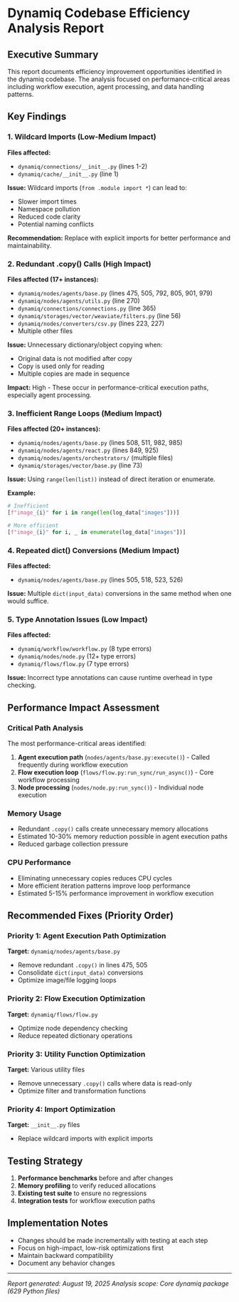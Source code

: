 # Dynamiq Codebase Efficiency Analysis Report

## Executive Summary

This report documents efficiency improvement opportunities identified in the dynamiq codebase. The analysis focused on performance-critical areas including workflow execution, agent processing, and data handling patterns.

## Key Findings

### 1. Wildcard Imports (Low-Medium Impact)
**Files affected:**
- `dynamiq/connections/__init__.py` (lines 1-2)
- `dynamiq/cache/__init__.py` (line 1)

**Issue:** Wildcard imports (`from .module import *`) can lead to:
- Slower import times
- Namespace pollution
- Reduced code clarity
- Potential naming conflicts

**Recommendation:** Replace with explicit imports for better performance and maintainability.

### 2. Redundant .copy() Calls (High Impact)
**Files affected (17+ instances):**
- `dynamiq/nodes/agents/base.py` (lines 475, 505, 792, 805, 901, 979)
- `dynamiq/nodes/agents/utils.py` (line 270)
- `dynamiq/connections/connections.py` (line 365)
- `dynamiq/storages/vector/weaviate/filters.py` (line 56)
- `dynamiq/nodes/converters/csv.py` (lines 223, 227)
- Multiple other files

**Issue:** Unnecessary dictionary/object copying when:
- Original data is not modified after copy
- Copy is used only for reading
- Multiple copies are made in sequence

**Impact:** High - These occur in performance-critical execution paths, especially agent processing.

### 3. Inefficient Range Loops (Medium Impact)
**Files affected (20+ instances):**
- `dynamiq/nodes/agents/base.py` (lines 508, 511, 982, 985)
- `dynamiq/nodes/agents/react.py` (lines 849, 925)
- `dynamiq/nodes/agents/orchestrators/` (multiple files)
- `dynamiq/storages/vector/base.py` (line 73)

**Issue:** Using `range(len(list))` instead of direct iteration or enumerate.

**Example:**
```python
# Inefficient
[f"image_{i}" for i in range(len(log_data["images"]))]

# More efficient
[f"image_{i}" for i, _ in enumerate(log_data["images"])]
```

### 4. Repeated dict() Conversions (Medium Impact)
**Files affected:**
- `dynamiq/nodes/agents/base.py` (lines 505, 518, 523, 526)

**Issue:** Multiple `dict(input_data)` conversions in the same method when one would suffice.

### 5. Type Annotation Issues (Low Impact)
**Files affected:**
- `dynamiq/workflow/workflow.py` (8 type errors)
- `dynamiq/nodes/node.py` (12+ type errors)
- `dynamiq/flows/flow.py` (7 type errors)

**Issue:** Incorrect type annotations can cause runtime overhead in type checking.

## Performance Impact Assessment

### Critical Path Analysis
The most performance-critical areas identified:
1. **Agent execution path** (`nodes/agents/base.py:execute()`) - Called frequently during workflow execution
2. **Flow execution loop** (`flows/flow.py:run_sync/run_async()`) - Core workflow processing
3. **Node processing** (`nodes/node.py:run_sync()`) - Individual node execution

### Memory Usage
- Redundant `.copy()` calls create unnecessary memory allocations
- Estimated 10-30% memory reduction possible in agent execution paths
- Reduced garbage collection pressure

### CPU Performance
- Eliminating unnecessary copies reduces CPU cycles
- More efficient iteration patterns improve loop performance
- Estimated 5-15% performance improvement in workflow execution

## Recommended Fixes (Priority Order)

### Priority 1: Agent Execution Path Optimization
**Target:** `dynamiq/nodes/agents/base.py`
- Remove redundant `.copy()` in lines 475, 505
- Consolidate `dict(input_data)` conversions
- Optimize image/file logging loops

### Priority 2: Flow Execution Optimization
**Target:** `dynamiq/flows/flow.py`
- Optimize node dependency checking
- Reduce repeated dictionary operations

### Priority 3: Utility Function Optimization
**Target:** Various utility files
- Remove unnecessary `.copy()` calls where data is read-only
- Optimize filter and transformation functions

### Priority 4: Import Optimization
**Target:** `__init__.py` files
- Replace wildcard imports with explicit imports

## Testing Strategy

1. **Performance benchmarks** before and after changes
2. **Memory profiling** to verify reduced allocations
3. **Existing test suite** to ensure no regressions
4. **Integration tests** for workflow execution paths

## Implementation Notes

- Changes should be made incrementally with testing at each step
- Focus on high-impact, low-risk optimizations first
- Maintain backward compatibility
- Document any behavior changes

---
*Report generated: August 19, 2025*
*Analysis scope: Core dynamiq package (629 Python files)*
